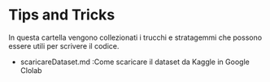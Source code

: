 # Tips and Tricks

In questa cartella vengono collezionati i trucchi e stratagemmi che possono essere utili per scrivere il codice.

- scaricareDataset.md :Come scaricare il dataset da Kaggle in Google Clolab
